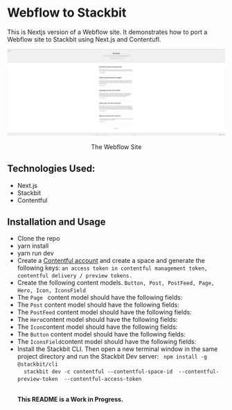# Webflow to Stackbit

This is Nextjs version of a Webflow site. It demonstrates how to port a Webflow site to Stackbit using Next.js and Contentufl.

![](/docs/images/Screenshot%202022-09-23%20at%2011.27.10%20AM.png)


<p style="text-align:center">The Webflow Site</p>


## Technologies Used:

<ul>
<li>Next.js</li>
<li>Stackbit</li>
<li>Contentful</li>
</ul>

## Installation and Usage

<ul class="text-field">
<li> Clone the repo</li>
<li>yarn install</li>
<li>yarn run dev</li>
<li>Create a <a href="https://contentul.com">Contentful account</a> and create a space and generate the following keys: <code>an access token in contentful management token, contentful delivery / preview tokens.</code></li>
<li>Create the following content models. <code>Button, Post, PostFeed, Page, Hero, Icon, IconsField</code></li>
<li>The <code>Page </code> content model should have the following fields:</li>
<li>The <code>Post</code> content model should have the following fields:</li>
<li>The <code>PostFeed</code> content model should have the following fields:</li>
<li>The <code>Hero</code>content model should have the following fields:</li>
<li>The <code>Icon</code>content model should have the following fields:</li>
<li>The <code>Button</code> content model should have the following fields:</li>
<li>The <code>IconsField</code>content model should have the following fields:</li>
<li>Install the Stackbit CLI. Then open a new terminal window in the same project directory and run the Stackbit Dev server:
  <code> npm install -g @stackbit/cli
  stackbit dev -c contentful --contentful-space-id <space_id> --contentful-preview-token <preview_token> --contentful-access-token <access_token>
  </code>
</li>
</p>

<strong>This README is a Work in Progress.</strong>
